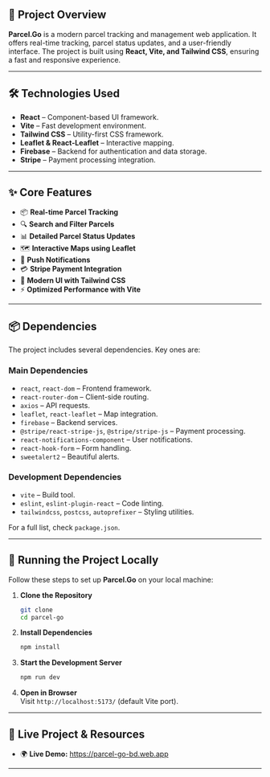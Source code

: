 
## 📌 Project Overview
**Parcel.Go** is a modern parcel tracking and management web application. It offers real-time tracking, parcel status updates, and a user-friendly interface. The project is built using **React, Vite, and Tailwind CSS**, ensuring a fast and responsive experience.

---


## 🛠️ Technologies Used
- **React** – Component-based UI framework.
- **Vite** – Fast development environment.
- **Tailwind CSS** – Utility-first CSS framework.
- **Leaflet & React-Leaflet** – Interactive mapping.
- **Firebase** – Backend for authentication and data storage.
- **Stripe** – Payment processing integration.

---

## ✨ Core Features
- 📦 **Real-time Parcel Tracking**
- 🔍 **Search and Filter Parcels**
- 📊 **Detailed Parcel Status Updates**
- 🗺️ **Interactive Maps using Leaflet**
- 🔔 **Push Notifications**
- 💳 **Stripe Payment Integration**
- 🎨 **Modern UI with Tailwind CSS**
- ⚡ **Optimized Performance with Vite**

---

## 📦 Dependencies
The project includes several dependencies. Key ones are:

### **Main Dependencies**
- `react`, `react-dom` – Frontend framework.
- `react-router-dom` – Client-side routing.
- `axios` – API requests.
- `leaflet`, `react-leaflet` – Map integration.
- `firebase` – Backend services.
- `@stripe/react-stripe-js`, `@stripe/stripe-js` – Payment processing.
- `react-notifications-component` – User notifications.
- `react-hook-form` – Form handling.
- `sweetalert2` – Beautiful alerts.

### **Development Dependencies**
- `vite` – Build tool.
- `eslint`, `eslint-plugin-react` – Code linting.
- `tailwindcss`, `postcss`, `autoprefixer` – Styling utilities.

For a full list, check `package.json`.

---

## 🚀 Running the Project Locally
Follow these steps to set up **Parcel.Go** on your local machine:

1. **Clone the Repository**  
   ```bash
   git clone 
   cd parcel-go
   ```

2. **Install Dependencies**  
   ```bash
   npm install
   ```

3. **Start the Development Server**  
   ```bash
   npm run dev
   ```

4. **Open in Browser**  
   Visit `http://localhost:5173/` (default Vite port).

---

## 🔗 Live Project & Resources
- 🌍 **Live Demo:** https://parcel-go-bd.web.app
---
